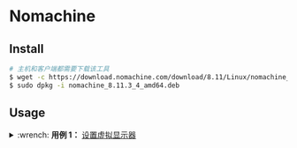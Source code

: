 # Nomachine

## Install

```bash
# 主机和客户端都需要下载该工具
$ wget -c https://download.nomachine.com/download/8.11/Linux/nomachine_8.11.3_4_amd64.deb
$ sudo dpkg -i nomachine_8.11.3_4_amd64.deb
```

## Usage

<details>
    <summary>:wrench: <b>用例 1：</b>
        <a href="https://blog.csdn.net/weixin_44626279/article/details/125249118">设置虚拟显示器</a>
    </summary>
</details>